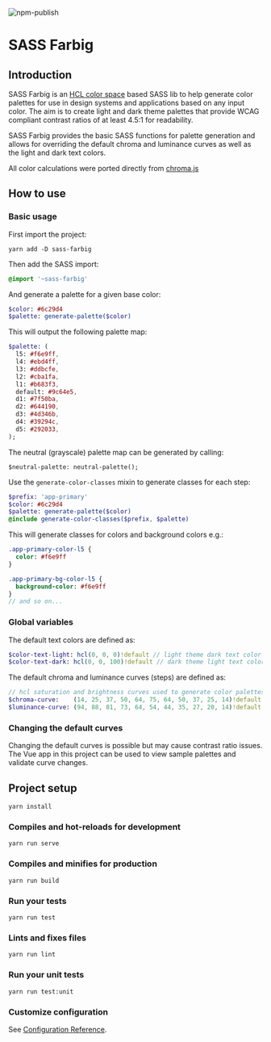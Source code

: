 ![npm-publish](https://github.com/aotearoan/sass-farbig/workflows/npm-publish/badge.svg?branch=master)

# SASS Farbig

## Introduction

SASS Farbig is an [HCL color space](https://en.wikipedia.org/wiki/HCL_color_space) based SASS lib to help generate color palettes for use in design systems and applications based on any input color. The aim is to create light and dark theme palettes that provide WCAG compliant contrast ratios of at least 4.5:1 for readability.

SASS Farbig provides the basic SASS functions for palette generation and allows for overriding the default chroma and luminance curves as well as the light and dark text colors.

All color calculations were ported directly from [chroma.js](https://vis4.net/chromajs/)

## How to use

### Basic usage
First import the project:
```shell script
yarn add -D sass-farbig
```

Then add the SASS import:
```sass
@import '~sass-farbig'
```

And generate a palette for a given base color:
```sass
$color: #6c29d4
$palette: generate-palette($color)
```

This will output the following palette map:
```sass
$palette: (
  l5: #f6e9ff,
  l4: #ebd4ff,
  l3: #ddbcfe,
  l2: #cba1fa,
  l1: #b683f3,
  default: #9c64e5,
  d1: #7f50ba,
  d2: #644190,
  d3: #4d346b,
  d4: #39294c,
  d5: #292033,
);
```

The neutral (grayscale) palette map can be generated by calling:
```
$neutral-palette: neutral-palette();
```

Use the ```generate-color-classes``` mixin to generate classes for each step:
```sass
$prefix: 'app-primary'
$color: #6c29d4
$palette: generate-palette($color)
@include generate-color-classes($prefix, $palette)
```

This will generate classes for colors and background colors e.g.:
```sass
.app-primary-color-l5 {
  color: #f6e9ff
}

.app-primary-bg-color-l5 {
  background-color: #f6e9ff
}
// and so on...
```

### Global variables
The default text colors are defined as:
```sass
$color-text-light: hcl(0, 0, 0)!default // light theme dark text color
$color-text-dark: hcl(0, 0, 100)!default // dark theme light text color
```

The default chroma and luminance curves (steps) are defined as:
```sass
// hcl saturation and brightness curves used to generate color palettes
$chroma-curve:    (14, 25, 37, 50, 64, 75, 64, 50, 37, 25, 14)!default // 64% chroma is the limit for readability with light text for l1 step at luminance 44%
$luminance-curve: (94, 88, 81, 73, 64, 54, 44, 35, 27, 20, 14)!default
```

### Changing the default curves
Changing the default curves is possible but may cause contrast ratio issues. The Vue app in this project can be used to view sample palettes and validate curve changes.

## Project setup
```
yarn install
```

### Compiles and hot-reloads for development
```
yarn run serve
```

### Compiles and minifies for production
```
yarn run build
```

### Run your tests
```
yarn run test
```

### Lints and fixes files
```
yarn run lint
```

### Run your unit tests
```
yarn run test:unit
```

### Customize configuration
See [Configuration Reference](https://cli.vuejs.org/config/).
